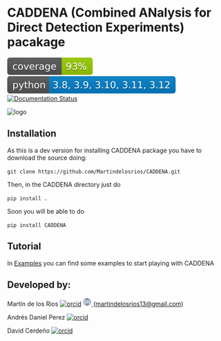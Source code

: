 # CADDENA (Combined ANalysis for Direct Detection Experiments) pacakage
<!-- README.md -->
![cov](.badges/coverage.svg)
[![python](.badges/python.svg)](https://www.python.org/downloads/release/python-380/)
[![Documentation Status](https://readthedocs.org/projects/caddena-rtd/badge/?version=latest)](https://caddena-rtd.readthedocs.io/en/latest/)

![logo](https://github.com/Martindelosrios/CADDENA/blob/master/.badges/LOGO.jpg)
## Installation

As this is a dev version for installing CADDENA package you have to download the source doing:

`git clone https://github.com/Martindelosrios/CADDENA.git`

Then, in the CADDENA directory just do

`pip install .`

Soon you will be able to do

`pip install CADDENA`

## Tutorial

In [Examples](https://github.com/Martindelosrios/CADDENA/tree/master/EXAMPLES) you can find some examples to start playing with CADDENA

## Developed by:

Martín de los Rios [![orcid](https://orcid.org/sites/default/files/images/orcid_16x16.png)](https://orcid.org/0000-0003-2190-2196) 
<a href="https://martindelosrios.netlify.app/">
<img src=".badges/website.jpeg" alt="" width="20" height="20">
</a> (martindelosrios13@gmail.com)

Andrés Daniel Perez [![orcid](https://orcid.org/sites/default/files/images/orcid_16x16.png)](https://orcid.org/0000-0002-9391-6047)

David Cerdeño [![orcid](https://orcid.org/sites/default/files/images/orcid_16x16.png)](https://orcid.org/0000-0002-7649-1956)
